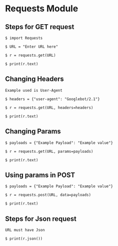 # Requests Module

## Steps for GET request

```
$ import Requests

$ URL = "Enter URL here"

$ r = requests.get(URL)

$ print(r.text)
```

## Changing Headers

```
Example used is User-Agent

$ headers = {"user-agent": "Googlebot/2.1"}

$ r = requests.get(URL, headers=headers)

$ print(r.text)
```

## Changing Params

```
$ payloads = {"Example Payload": "Example value"}

$ r = requests.get(URL, params=payloads)

$ print(r.text)
```

## Using params in POST

```
$ payloads = {"Example Payload": "Example value"}

$ r = requests.post(URL, data=payloads)

$ print(r.text)
```

## Steps for Json request

```
URL must have Json

$ print(r.json())
```

